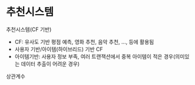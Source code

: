 # 추천시스템

추천시스템(CF 기반)

- CF: 유사도 기반 평점 예측, 영화 추천, 음악 추천, ..., 등에 활용됨
- 사용자 기반/아이템(하이브리드) 기반 CF
- 아이템기반: 사용자 정보 부족, 여러 트랜잭션에서 중복 아이템이 적은 경우(의미있는 데이터 추출이 어려운 경우)

상관계수



